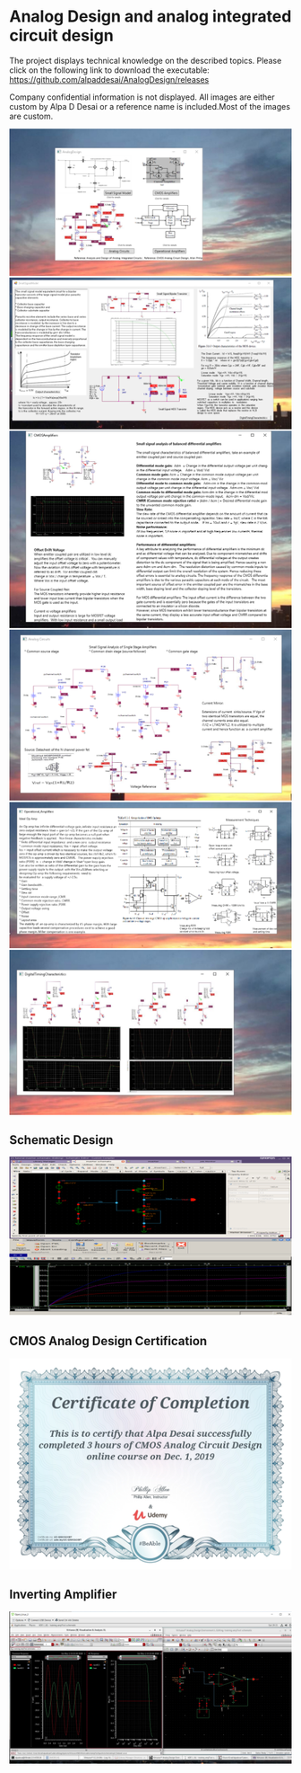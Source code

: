 # Analog Design and analog integrated circuit design

The project displays technical knowledge on the described topics. Please click on the following link to download the executable:
https://github.com/alpaddesai/AnalogDesign/releases

Company confidential information is not displayed. All images are either custom by Alpa D Desai or a reference name is included.Most of the images are custom. 


![AnalogDesign](MainWindowImage.png)
![AnalogDesign](SmallSignalModelImage.png)
![AnalogDesign](CMOSImage.png)
![AnalogDesign](AnalogCircuitsImage.png)
![AnalogDesign](OperationalAmplifiersImage.png)
![AnalogDesign](DigitalTimingCharacteristics.png)

## Schematic Design
![AnalogDesign](SchematicDesign.png)

## CMOS Analog Design Certification
![CMOS Analog Design](CMOSAnalogDesign.jpg)

## Inverting Amplifier 
![InvertingAmplifier](inverting_amplifier.png)

